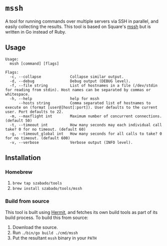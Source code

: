 # `mssh`

A tool for running commands over multiple servers via SSH in parallel, and easily collecting the results. This tool is based on 
Square's [mssh](https://github.com/square/mssh) but is written in Go instead of Ruby.

## Usage

```
Usage:
  mssh [command] [flags]

Flags:
  -c, --collapse             Collapse similar output.
  -d, --debug                Debug output (DEBUG level).
  -f, --file string          List of hostnames in a file (/dev/stdin for reading from stdin). Host names can be separated by commas or whitespace.
  -h, --help                 help for mssh
      --hosts string         Comma separated list of hostnames to execute on (format [user@]host[:port]). User defaults to the current user. Port defaults to 22.
  -m, --maxflight int        Maximum number of concurrent connections. (default 50)
  -t, --timeout int          How many seconds may each individual call take? 0 for no timeout. (default 60)
  -g, --timeout_global int   How many seconds for all calls to take? 0 for no timeout. (default 600)
  -v, --verbose              Verbose output (INFO level).
```

## Installation

### Homebrew
1. `brew tap szabado/tools`
2. `brew install szabado/tools/mssh`

### Build from source

This tool is built using [Hermit](https://github.com/cashapp/hermit), and fetches its own build tools as part of its build process. To build this from source:
1. Download the source.
2. Run `./bin/go build ./cmd/mssh`
3. Put the resultant `mssh` binary in your `PATH`
